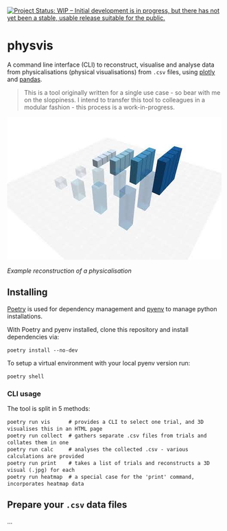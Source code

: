 [![Project Status: WIP – Initial development is in progress, but there has not yet been a stable, usable release suitable for the public.](https://www.repostatus.org/badges/latest/wip.svg)](https://www.repostatus.org/#wip)

# physvis
A command line interface (CLI) to reconstruct, visualise and analyse data from physicalisations (physical visualisations) from `.csv` files, using [plotly](https://plotly.com/) and [pandas](https://pandas.pydata.org/).

> This is a tool originally written for a single use case - so bear with me on the sloppiness. I intend to transfer this tool to colleagues in a modular fashion - this process is a work-in-progress.

![Example reconstruction of a physicalisation](/assets/example.jpg)

_Example reconstruction of a physicalisation_

## Installing

[Poetry](https://python-poetry.org/) is used for dependency management and
[pyenv](https://github.com/pyenv/pyenv) to manage python installations.

With Poetry and pyenv installed, clone this repository and install dependencies via:

```shell
poetry install --no-dev
```

To setup a virtual environment with your local pyenv version run:

```shell
poetry shell
```

### CLI usage
The tool is split in 5 methods:
```shell
poetry run vis      # provides a CLI to select one trial, and 3D visualises this in an HTML page
poetry run collect  # gathers separate .csv files from trials and collates them in one
poetry run calc     # analyses the collected .csv - various calculations are provided
poetry run print    # takes a list of trials and reconstructs a 3D visual (.jpg) for each
poetry run heatmap  # a special case for the 'print' command, incorporates heatmap data
```

## Prepare your `.csv` data files
...
